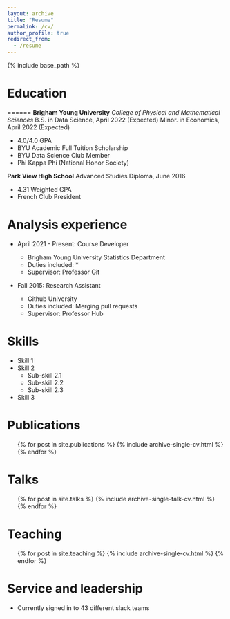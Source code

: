 ```yaml
---
layout: archive
title: "Resume"
permalink: /cv/
author_profile: true
redirect_from:
  - /resume
---
```


{% include base_path %}

# Education
======
**Brigham Young University**
*College of Physical and Mathematical Sciences*
B.S. in Data Science, April 2022 (Expected)
Minor. in Economics, April 2022 (Expected)
 * 4.0/4.0 GPA
 * BYU Academic Full Tuition Scholarship
 * BYU Data Science Club Member
 * Phi Kappa Phi (National Honor Society)

**Park View High School**
Advanced Studies Diploma, June 2016
 * 4.31 Weighted GPA
 * French Club President

Analysis experience
======
* April 2021 - Present: Course Developer
  * Brigham Young University Statistics Department
  * Duties included: 
    *  
  * Supervisor: Professor Git

* Fall 2015: Research Assistant
  * Github University
  * Duties included: Merging pull requests
  * Supervisor: Professor Hub
  
Skills
======
* Skill 1
* Skill 2
  * Sub-skill 2.1
  * Sub-skill 2.2
  * Sub-skill 2.3
* Skill 3

Publications
======
  <ul>{% for post in site.publications %}
    {% include archive-single-cv.html %}
  {% endfor %}</ul>
  
Talks
======
  <ul>{% for post in site.talks %}
    {% include archive-single-talk-cv.html %}
  {% endfor %}</ul>
  
Teaching
======
  <ul>{% for post in site.teaching %}
    {% include archive-single-cv.html %}
  {% endfor %}</ul>
  
Service and leadership
======
* Currently signed in to 43 different slack teams
